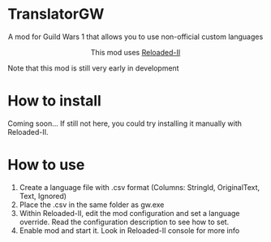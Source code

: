 # TranslatorGW
<p align="center">A mod for Guild Wars 1 that allows you to use non-official custom languages</p>
<p align="center">This mod uses <a href="https://github.com/Reloaded-Project/Reloaded-II">Reloaded-II</a></p>

Note that this mod is still very early in development

# How to install
Coming soon... If still not here, you could try installing it manually with Reloaded-II.

# How to use
1. Create a language file with .csv format (Columns: StringId, OriginalText, Text, Ignored)
2. Place the .csv in the same folder as gw.exe
3. Within Reloaded-II, edit the mod configuration and set a language override. Read the configuration description to see how to set.
4. Enable mod and start it. Look in Reloaded-II console for more info